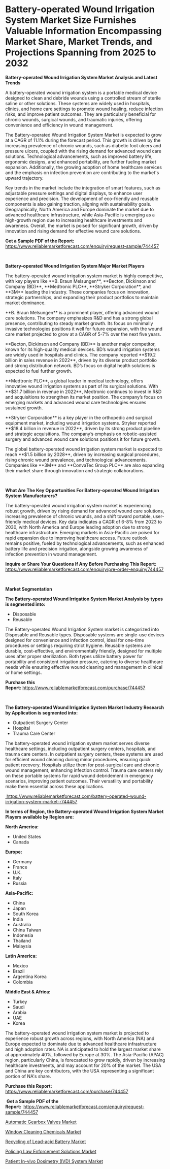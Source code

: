 <p><h1>Battery-operated Wound Irrigation System Market Size Furnishes Valuable Information Encompassing Market Share, Market Trends, and Projections Spanning from 2025 to 2032</h1></p><p><strong>Battery-operated Wound Irrigation System Market Analysis and Latest Trends</strong></p>
<p><p>A battery-operated wound irrigation system is a portable medical device designed to clean and debride wounds using a controlled stream of sterile saline or other solutions. These systems are widely used in hospitals, clinics, and home care settings to promote wound healing, reduce infection risks, and improve patient outcomes. They are particularly beneficial for chronic wounds, surgical wounds, and traumatic injuries, offering convenience and efficiency in wound management.</p><p>The Battery-operated Wound Irrigation System Market is expected to grow at a CAGR of 11.1% during the forecast period. This growth is driven by the increasing prevalence of chronic wounds, such as diabetic foot ulcers and pressure ulcers, coupled with the rising demand for advanced wound care solutions. Technological advancements, such as improved battery life, ergonomic designs, and enhanced portability, are further fueling market expansion. Additionally, the growing adoption of home healthcare services and the emphasis on infection prevention are contributing to the market's upward trajectory.</p><p>Key trends in the market include the integration of smart features, such as adjustable pressure settings and digital displays, to enhance user experience and precision. The development of eco-friendly and reusable components is also gaining traction, aligning with sustainability goals. Geographically, North America and Europe dominate the market due to advanced healthcare infrastructure, while Asia-Pacific is emerging as a high-growth region due to increasing healthcare investments and awareness. Overall, the market is poised for significant growth, driven by innovation and rising demand for effective wound care solutions.</p></p>
<p><strong>Get a Sample PDF of the Report:&nbsp;</strong> <a href="https://www.reliablemarketforecast.com/enquiry/request-sample/744457?utm_campaign=1899&utm_medium=2&utm_source=Github&utm_content=ia&utm_term=20012025&utm_id=battery-operated-wound-irrigation-system">https://www.reliablemarketforecast.com/enquiry/request-sample/744457</a></p>
<p>&nbsp;</p>
<p><strong>Battery-operated Wound Irrigation System Major Market Players</strong></p>
<p><p>The battery-operated wound irrigation system market is highly competitive, with key players like **B. Braun Melsungen**, **Becton, Dickinson and Company (BD)**, **Medtronic PLC**, **Stryker Corporation**, and **3M** leading the industry. These companies focus on innovation, strategic partnerships, and expanding their product portfolios to maintain market dominance.</p><p>**B. Braun Melsungen** is a prominent player, offering advanced wound care solutions. The company emphasizes R&D and has a strong global presence, contributing to steady market growth. Its focus on minimally invasive technologies positions it well for future expansion, with the wound care market projected to grow at a CAGR of 5-7% over the next five years.</p><p>**Becton, Dickinson and Company (BD)** is another major competitor, known for its high-quality medical devices. BD’s wound irrigation systems are widely used in hospitals and clinics. The company reported **$19.2 billion in sales revenue in 2022**, driven by its diverse product portfolio and strong distribution network. BD’s focus on digital health solutions is expected to fuel further growth.</p><p>**Medtronic PLC**, a global leader in medical technology, offers innovative wound irrigation systems as part of its surgical solutions. With **$31.7 billion in revenue in 2022**, Medtronic continues to invest in R&D and acquisitions to strengthen its market position. The company’s focus on emerging markets and advanced wound care technologies ensures sustained growth.</p><p>**Stryker Corporation** is a key player in the orthopedic and surgical equipment market, including wound irrigation systems. Stryker reported **$18.4 billion in revenue in 2022**, driven by its strong product pipeline and strategic acquisitions. The company’s emphasis on robotic-assisted surgery and advanced wound care solutions positions it for future growth.</p><p>The global battery-operated wound irrigation system market is expected to reach **$1.5 billion by 2028**, driven by increasing surgical procedures, rising chronic wound prevalence, and technological advancements. Companies like **3M** and **ConvaTec Group PLC** are also expanding their market share through innovation and strategic collaborations.</p></p>
<p>&nbsp;</p>
<p><strong>What Are The Key Opportunities For Battery-operated Wound Irrigation System Manufacturers?</strong></p>
<p><p>The battery-operated wound irrigation system market is experiencing robust growth, driven by rising demand for advanced wound care solutions, increasing prevalence of chronic wounds, and a shift toward portable, user-friendly medical devices. Key data indicates a CAGR of 6-8% from 2023 to 2030, with North America and Europe leading adoption due to strong healthcare infrastructure. Emerging markets in Asia-Pacific are poised for rapid expansion due to improving healthcare access. Future outlook remains positive, fueled by technological advancements, such as enhanced battery life and precision irrigation, alongside growing awareness of infection prevention in wound management.</p></p>
<p><strong>Inquire or Share Your Questions If Any Before Purchasing This Report:</strong> <a href="https://www.reliablemarketforecast.com/enquiry/pre-order-enquiry/744457?utm_campaign=1899&utm_medium=2&utm_source=Github&utm_content=ia&utm_term=20012025&utm_id=battery-operated-wound-irrigation-system">https://www.reliablemarketforecast.com/enquiry/pre-order-enquiry/744457</a></p>
<p>&nbsp;</p>
<p><strong>Market Segmentation</strong></p>
<p><strong>The Battery-operated Wound Irrigation System Market Analysis by types is segmented into:</strong></p>
<p><ul><li>Disposable</li><li>Reusable</li></ul></p>
<p><p>The Battery-operated Wound Irrigation System market is categorized into Disposable and Reusable types. Disposable systems are single-use devices designed for convenience and infection control, ideal for one-time procedures or settings requiring strict hygiene. Reusable systems are durable, cost-effective, and environmentally friendly, designed for multiple uses after proper sterilization. Both types utilize battery power for portability and consistent irrigation pressure, catering to diverse healthcare needs while ensuring effective wound cleaning and management in clinical or home settings.</p></p>
<p><strong>Purchase this Report:&nbsp;</strong><a href="https://www.reliablemarketforecast.com/purchase/744457?utm_campaign=1899&utm_medium=2&utm_source=Github&utm_content=ia&utm_term=20012025&utm_id=battery-operated-wound-irrigation-system">https://www.reliablemarketforecast.com/purchase/744457</a></p>
<p>&nbsp;</p>
<p><strong>The Battery-operated Wound Irrigation System Market Industry Research by Application is segmented into:</strong></p>
<p><ul><li>Outpatient Surgery Center</li><li>Hospital</li><li>Trauma Care Center</li></ul></p>
<p><p>The battery-operated wound irrigation system market serves diverse healthcare settings, including outpatient surgery centers, hospitals, and trauma care centers. In outpatient surgery centers, these systems are used for efficient wound cleaning during minor procedures, ensuring quick patient recovery. Hospitals utilize them for post-surgical care and chronic wound management, enhancing infection control. Trauma care centers rely on these portable systems for rapid wound debridement in emergency scenarios, improving patient outcomes. Their versatility and portability make them essential across these applications.</p></p>
<p><a href="https://www.reliablemarketforecast.com/battery-operated-wound-irrigation-system-market-r744457?utm_campaign=1899&utm_medium=2&utm_source=Github&utm_content=ia&utm_term=20012025&utm_id=battery-operated-wound-irrigation-system">&nbsp;https://www.reliablemarketforecast.com/battery-operated-wound-irrigation-system-market-r744457</a></p>
<p><strong>In terms of Region, the Battery-operated Wound Irrigation System Market Players available by Region are:</strong></p>
<p>
    <p> <strong> North America: </strong>
        <ul>
            <li>United States</li>
            <li>Canada</li>
        </ul>
        </p> 
    <p> <strong> Europe: </strong>
        <ul>
            <li>Germany</li>
            <li>France</li>
            <li>U.K.</li>
            <li>Italy</li>
            <li>Russia</li>
        </ul>
        </p> 
    <p> <strong> Asia-Pacific: </strong>
        <ul>
            <li>China</li>
            <li>Japan</li>
            <li>South Korea</li>
            <li>India</li>
            <li>Australia</li>
            <li>China Taiwan</li>
            <li>Indonesia</li>
            <li>Thailand</li>
            <li>Malaysia</li>
        </ul>
        </p> 
    <p> <strong> Latin America: </strong>
        <ul>
            <li>Mexico</li>
            <li>Brazil</li>
            <li>Argentina Korea</li>
            <li>Colombia</li>
        </ul>
        </p> 
    <p> <strong> Middle East & Africa: </strong>
        <ul>
            <li>Turkey</li>
            <li>Saudi</li>
            <li>Arabia</li>
            <li>UAE</li>
            <li>Korea</li>
        </ul>
    </p>
    </p>
<p><p>The battery-operated wound irrigation system market is projected to experience robust growth across regions, with North America (NA) and Europe expected to dominate due to advanced healthcare infrastructure and high adoption rates. NA is anticipated to hold the largest market share at approximately 40%, followed by Europe at 30%. The Asia-Pacific (APAC) region, particularly China, is forecasted to grow rapidly, driven by increasing healthcare investments, and may account for 20% of the market. The USA and China are key contributors, with the USA representing a significant portion of NA's share.</p></p>
<p><strong>Purchase this Report: </strong><a href="https://www.reliablemarketforecast.com/purchase/744457?utm_campaign=1899&utm_medium=2&utm_source=Github&utm_content=ia&utm_term=20012025&utm_id=battery-operated-wound-irrigation-system">https://www.reliablemarketforecast.com/purchase/744457</a></p>
<p>&nbsp;<strong>Get a Sample PDF of the Report:&nbsp;&nbsp;</strong><a href="https://www.reliablemarketforecast.com/enquiry/request-sample/744457?utm_campaign=1899&utm_medium=2&utm_source=Github&utm_content=ia&utm_term=20012025&utm_id=battery-operated-wound-irrigation-system">https://www.reliablemarketforecast.com/enquiry/request-sample/744457</a></p>
<p><strong></strong></p>
<p><p><a href="https://github.com/raffadongraffadong/Market-Research-Report-List-1/blob/main/automatic-gearbox-valves-market.md?utm_campaign=1899&utm_medium=2&utm_source=Github&utm_content=ia&utm_term=20012025&utm_id=battery-operated-wound-irrigation-system">Automatic Gearbox Valves Market</a></p><p><a href="https://www.linkedin.com/pulse/key-drivers-window-cleaning-chemicals-markets-projected-8buec?utm_campaign=1899&utm_medium=2&utm_source=Github&utm_content=ia&utm_term=20012025&utm_id=battery-operated-wound-irrigation-system">Window Cleaning Chemicals Market</a></p><p><a href="https://www.linkedin.com/pulse/size-globalrecycling-lead-acid-battery-market-compounded-hyrjc?utm_campaign=1899&utm_medium=2&utm_source=Github&utm_content=ia&utm_term=20012025&utm_id=battery-operated-wound-irrigation-system">Recycling of Lead-acid Battery Market</a></p><p><a href="https://www.linkedin.com/pulse/policing-law-enforcement-solutions-industry-outlook-20252032-xmtze?utm_campaign=1899&utm_medium=2&utm_source=Github&utm_content=ia&utm_term=20012025&utm_id=battery-operated-wound-irrigation-system">Policing Law Enforcement Solutions Market</a></p><p><a href="https://www.linkedin.com/pulse/global-patient-in-vivo-dosimetry-ivd-system-marketacomprehensive-vv4ye?utm_campaign=1899&utm_medium=2&utm_source=Github&utm_content=ia&utm_term=20012025&utm_id=battery-operated-wound-irrigation-system">Patient In-vivo Dosimetry (IVD) System Market</a></p></p>